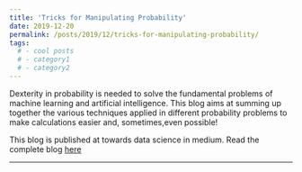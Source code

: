 ```yaml
---
title: 'Tricks for Manipulating Probability'
date: 2019-12-20
permalink: /posts/2019/12/tricks-for-manipulating-probability/
tags:
  # - cool posts
  # - category1
  # - category2
---
```


Dexterity in probability is needed to solve the fundamental problems of machine learning and artificial intelligence. This blog aims at summing up together the various techniques applied in different probability problems to make calculations easier and, sometimes,even possible! 

This blog is published at towards data science in medium. Read the complete blog [here](https://medium.com/p/tricks-for-manipulating-probability-470b7eb7dfd?source=email-3d4e8745e491--writer.postDistributed&sk=57d212ae6e2639e4f58ce51f87354d3b)

------